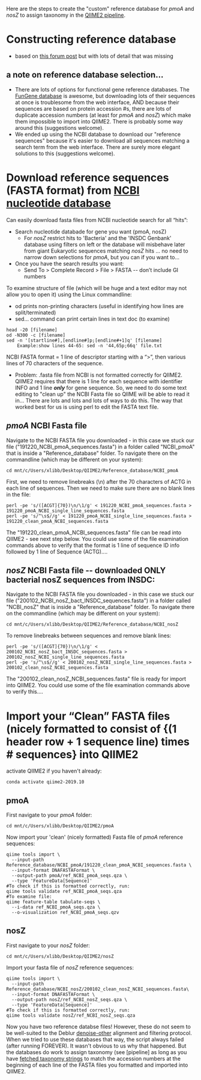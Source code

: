 Here are the steps to create the "custom" reference database for *pmoA* and *nosZ* to assign taxonomy in the [QIIME2 pipeline](https://github.com/alissacox/GHG-cycling-genes/blob/master/QIIME2/Analysis_pipeline.md).

# Constructing reference database
* based on [this forum post](https://forum.qiime2.org/t/creating-a-custom-reference-database/3488) but with lots of detail that was missing
## a note on reference database selection...
* There are lots of options for functional gene reference databases. The [FunGene database]() is awesome, but downloading lots of their sequences at once is troublesome from the web interface, AND because their sequences are based on protein accession #s, there are lots of duplicate accession numbers (at least for *pmoA* and *nosZ*) which make them impossible to import into QIIME2. There is probably some way around this (suggestions welcome).
* We ended up using the NCBI database to download our "reference sequences" because it's easier to download all sequences matching a search term from the web interface. There are surely more elegant solutions to this (suggestions welcome).

# Download reference sequences (FASTA format) from [NCBI nucleotide database](https://www.ncbi.nlm.nih.gov/nucleotide/)
Can easily download fasta files from NCBI nucleotide search for all “hits”:
* Search nucleotide databade for gene you want (pmoA, nosZ)
  * For *nosZ* restrict hits to 'Bacteria' and the 'INSDC Genbank' database using filters on left or the database will misbehave later from giant Eukaryotic sequences matching *nosZ* hits ... no need to narrow down selections for *pmoA*, but you can if you want to...
* Once you have the search results you want:
  * Send To > Complete Record > File > FASTA -- don’t include GI numbers

To examine structure of file (which will be huge and a text editor may not allow you to open it) using the Linux commandline: 
* od prints non-printing characters (useful in identifying how lines are split/terminated)
* sed… command can print certain lines in text doc (to examine)
```
head -20 [filename]
od -N300 -c [filename]
sed -n '[startline#],[endline#]p;[endline#+1]q' [filename]
	Example:show lines 44-65: sed -n '44,65p;66q' file.txt
``` 
NCBI FASTA format = 1 line of descriptor starting with a “>”, then various lines of 70 characters of the sequence.
* Problem: .fasta file from NCBI  is not formatted correctly for QIIME2. QIIME2 requires that there is 1 line for each sequence with identifier INFO and 1 line **_only_** for gene sequence. So, we need to do some text editing to "clean up" the NCBI Fasta file so QIIME will be able to read it in... There are lots and lots and lots of ways to do this. The way that worked best for us is using perl to edit the FASTA text file. 

## *pmoA* NCBI Fasta file
Navigate to the NCBI FASTA file you downloaded - in this case we stuck our file ("191220_NCBI_pmoA_sequences.fasta") in a folder called "NCBI_pmoA" that is inside a "Reference_database" folder. To navigate there on the commandline (which may be different on your system):
``` 
cd mnt/c/Users/xlibb/Desktop/QIIME2/Reference_database/NCBI_pmoA
``` 
First, we need to remove linebreaks (\n) after the 70 characters of ACTG in each line of sequences. Then we need to make sure there are no blank lines in the file:
```
perl -pe 's/([ACGT]{70})\n/\1/g' < 191220_NCBI_pmoA_sequences.fasta > 191220_pmoA_NCBI_single_line_sequences.fasta
perl -pe 's/^\s$//g' < 191220_pmoA_NCBI_single_line_sequences.fasta > 191220_clean_pmoA_NCBI_sequences.fasta
```
The "191220_clean_pmoA_NCBI_sequences.fasta" file can be read into QIIME2 - see next step below.  You could use some of the file examination commands above to verify that the format is 1 line of sequence ID info followed by 1 line of Sequence (ACTG)....

## *nosZ* NCBI Fasta file -- downloaded ONLY bacterial nosZ sequences from INSDC:
Navigate to the NCBI FASTA file you downloaded - in this case we stuck our file ("200102_NCBI_nosZ_bact_INSDC_sequences.fasta") in a folder called "NCBI_nosZ" that is inside a "Reference_database" folder. To navigate there on the commandline (which may be different on your system):
``` 
cd mnt/c/Users/xlibb/Desktop/QIIME2/Reference_database/NCBI_nosZ
``` 
To remove linebreaks between sequences and remove blank lines:
``` 
perl -pe 's/([ACGT]{70})\n/\1/g' < 200102_NCBI_nosZ_bact_INSDC_sequences.fasta > 200102_nosZ_NCBI_single_line_sequences.fasta
perl -pe 's/^\s$//g' < 200102_nosZ_NCBI_single_line_sequences.fasta > 200102_clean_nosZ_NCBI_sequences.fasta
``` 
The "200102_clean_nosZ_NCBI_sequences.fasta" file is ready for import into QIIME2. You could use some of the file examination commands above to verify this....
# Import your “Clean” FASTA files (nicely formatted to consist of {(1 header row + 1 sequence line) times # sequences} into QIIME2
activate QIIME2 if you haven't already:
``` 
conda activate qiime2-2019.10
``` 
## pmoA
First navigate to your *pmoA* folder:
``` 
cd mnt/c/Users/xlibb/Desktop/QIIME2/pmoA
``` 
Now import your 'clean' (nicely formatted) Fasta file of *pmoA* reference sequences:
``` 
qiime tools import \
  --input-path Reference_database/NCBI_pmoA/191220_clean_pmoA_NCBI_sequences.fasta \
  --input-format DNAFASTAFormat \
  --output-path pmoA/ref_NCBI_pmoA_seqs.qza \
  --type 'FeatureData[Sequence]'
#To check if this is formatted correctly, run:
qiime tools validate ref_NCBI_pmoA_seqs.qza
#To examine file:
qiime feature-table tabulate-seqs \
  --i-data ref_NCBI_pmoA_seqs.qza \
  --o-visualization ref_NCBI_pmoA_seqs.qzv
``` 	
## nosZ
First navigate to your *nosZ* folder:
``` 
cd mnt/c/Users/xlibb/Desktop/QIIME2/nosZ
``` 
Import your fasta file of *nosZ* reference sequences:
``` 
qiime tools import \
  --input-path Reference_database/NCBI_nosZ/200102_clean_nosZ_NCBI_sequences.fasta\
  --input-format DNAFASTAFormat \
  --output-path nosZ/ref_NCBI_nosZ_seqs.qza \
  --type 'FeatureData[Sequence]'  
#To check if this is formatted correctly, run:
qiime tools validate nosZ/ref_NCBI_nosZ_seqs.qza
``` 
Now you have two reference databse files! However, these do not seem to be well-suited to the Deblur [denoise-other](https://docs.qiime2.org/2019.10/plugins/available/deblur/denoise-other/) alignment and filtering protocol. When we tried to use these databases that way, the script always failed (after running FOREVER). It wasn't obvious to us why that happened. But the databases do work to assign taxonomy (see [pipeline] as long as you have [fetched taxonomy strings]() to match the accession numbers at the beginning of each line of the FASTA files you formatted and imported into QIIME2.
